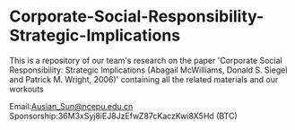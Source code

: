 # Corporate-Social-Responsibility-Strategic-Implications
This is a repository of our team's research on the paper 'Corporate Social Responsibility: Strategic Implications (Abagail McWilliams, Donald S. Siegel and Patrick M. Wright, 2006)' containing all the related materials and our workouts 

Email:Ausian_Sun@ncepu.edu.cn
Sponsorship:36M3xSyj8iEJ8JzEfwZ87cKaczKwi8X5Hd (BTC)
